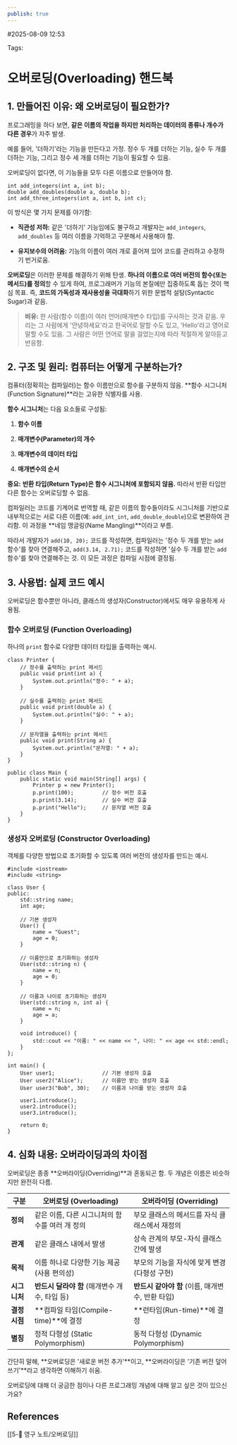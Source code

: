 ```yaml
---
publish: true
---
```

#2025-08-09 12:53

Tags:

# 오버로딩(Overloading) 핸드북

## 1. 만들어진 이유: 왜 오버로딩이 필요한가?

프로그래밍을 하다 보면, **같은 이름의 작업을 하지만 처리하는 데이터의 종류나 개수가 다른 경우**가 자주 발생.

예를 들어, '더하기'라는 기능을 만든다고 가정. 정수 두 개를 더하는 기능, 실수 두 개를 더하는 기능, 그리고 정수 세 개를 더하는 기능이 필요할 수 있음.

오버로딩이 없다면, 이 기능들을 모두 다른 이름으로 만들어야 함.

```
int add_integers(int a, int b);
double add_doubles(double a, double b);
int add_three_integers(int a, int b, int c);
```

이 방식은 몇 가지 문제를 야기함:

- **직관성 저하:** 같은 '더하기' 기능임에도 불구하고 개발자는 `add_integers`, `add_doubles` 등 여러 이름을 기억하고 구분해서 사용해야 함.
    
- **유지보수의 어려움:** 기능의 이름이 여러 개로 흩어져 있어 코드를 관리하고 수정하기 번거로움.
    

**오버로딩**은 이러한 문제를 해결하기 위해 탄생. **하나의 이름으로 여러 버전의 함수(또는 메서드)를 정의**할 수 있게 하여, 프로그래머가 기능의 본질에만 집중하도록 돕는 것이 핵심 목표. 즉, **코드의 가독성과 재사용성을 극대화**하기 위한 문법적 설탕(Syntactic Sugar)과 같음.

> **비유:** 한 사람(함수 이름)이 여러 언어(매개변수 타입)를 구사하는 것과 같음. 우리는 그 사람에게 '안녕하세요'라고 한국어로 말할 수도 있고, 'Hello'라고 영어로 말할 수도 있음. 그 사람은 어떤 언어로 말을 걸었는지에 따라 적절하게 알아듣고 반응함.

## 2. 구조 및 원리: 컴퓨터는 어떻게 구분하는가?

컴퓨터(정확히는 컴파일러)는 함수 이름만으로 함수를 구분하지 않음. **함수 시그니처(Function Signature)**라는 고유한 식별자를 사용.

**함수 시그니처**는 다음 요소들로 구성됨:

1. **함수 이름**
    
2. **매개변수(Parameter)의 개수**
    
3. **매개변수의 데이터 타입**
    
4. **매개변수의 순서**
    

**중요:** **반환 타입(Return Type)은 함수 시그니처에 포함되지 않음.** 따라서 반환 타입만 다른 함수는 오버로딩할 수 없음.

컴파일러는 코드를 기계어로 번역할 때, 같은 이름의 함수들이라도 시그니처를 기반으로 내부적으로는 서로 다른 이름(예: `add_int_int`, `add_double_double`)으로 변환하여 관리함. 이 과정을 **네임 맹글링(Name Mangling)**이라고 부름.

따라서 개발자가 `add(10, 20);` 코드를 작성하면, 컴파일러는 '정수 두 개를 받는 `add` 함수'를 찾아 연결해주고, `add(3.14, 2.71);` 코드를 작성하면 '실수 두 개를 받는 `add` 함수'를 찾아 연결해주는 것. 이 모든 과정은 컴파일 시점에 결정됨.

## 3. 사용법: 실제 코드 예시

오버로딩은 함수뿐만 아니라, 클래스의 생성자(Constructor)에서도 매우 유용하게 사용됨.

### 함수 오버로딩 (Function Overloading)

하나의 `print` 함수로 다양한 데이터 타입을 출력하는 예시.

```
class Printer {
    // 정수를 출력하는 print 메서드
    public void print(int a) {
        System.out.println("정수: " + a);
    }

    // 실수를 출력하는 print 메서드
    public void print(double a) {
        System.out.println("실수: " + a);
    }

    // 문자열을 출력하는 print 메서드
    public void print(String a) {
        System.out.println("문자열: " + a);
    }
}

public class Main {
    public static void main(String[] args) {
        Printer p = new Printer();
        p.print(100);         // 정수 버전 호출
        p.print(3.14);        // 실수 버전 호출
        p.print("Hello");     // 문자열 버전 호출
    }
}
```

### 생성자 오버로딩 (Constructor Overloading)

객체를 다양한 방법으로 초기화할 수 있도록 여러 버전의 생성자를 만드는 예시.

```
#include <iostream>
#include <string>

class User {
public:
    std::string name;
    int age;

    // 기본 생성자
    User() {
        name = "Guest";
        age = 0;
    }

    // 이름만으로 초기화하는 생성자
    User(std::string n) {
        name = n;
        age = 0;
    }

    // 이름과 나이로 초기화하는 생성자
    User(std::string n, int a) {
        name = n;
        age = a;
    }

    void introduce() {
        std::cout << "이름: " << name << ", 나이: " << age << std::endl;
    }
};

int main() {
    User user1;               // 기본 생성자 호출
    User user2("Alice");      // 이름만 받는 생성자 호출
    User user3("Bob", 30);    // 이름과 나이를 받는 생성자 호출

    user1.introduce();
    user2.introduce();
    user3.introduce();

    return 0;
}
```

## 4. 심화 내용: 오버라이딩과의 차이점

오버로딩은 종종 **오버라이딩(Overriding)**과 혼동되곤 함. 두 개념은 이름은 비슷하지만 완전히 다름.

| 구분        | **오버로딩 (Overloading)**        | **오버라이딩 (Overriding)**          |
| --------- | ----------------------------- | ------------------------------- |
| **정의**    | 같은 이름, 다른 시그니처의 함수를 여러 개 정의   | 부모 클래스의 메서드를 자식 클래스에서 재정의       |
| **관계**    | 같은 클래스 내에서 발생                 | 상속 관계의 부모-자식 클래스 간에 발생          |
| **목적**    | 이름 하나로 다양한 기능 제공 (사용 편의성)     | 부모의 기능을 자식에 맞게 변경 (다형성 구현)      |
| **시그니처**  | **반드시 달라야 함** (매개변수 개수, 타입 등) | **반드시 같아야 함** (이름, 매개변수, 반환 타입) |
| **결정 시점** | **컴파일 타임(Compile-time)**에 결정  | **런타임(Run-time)**에 결정           |
| **별칭**    | 정적 다형성 (Static Polymorphism)  | 동적 다형성 (Dynamic Polymorphism)   |

간단히 말해, **오버로딩은 '새로운 버전 추가'**이고, **오버라이딩은 '기존 버전 덮어쓰기'**라고 생각하면 이해하기 쉬움.

오버로딩에 대해 더 궁금한 점이나 다른 프로그래밍 개념에 대해 알고 싶은 것이 있으신가요?

## References
[[5-💎 영구 노트/오버로딩]]